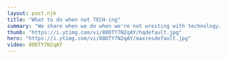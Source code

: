 ```yaml
---
layout: post.njk
title: "What to do when not TECH-ing"
summary: "We share when we do when we're not wresting with technology. Share with us what you're doing when you're not coding, tech-ing, azure-ing, etc."
thumb: "https://i.ytimg.com/vi/80DTY7N2qAY/hqdefault.jpg"
hero: "https://i.ytimg.com/vi/80DTY7N2qAY/maxresdefault.jpg"
video: 80DTY7N2qAY
---
```

